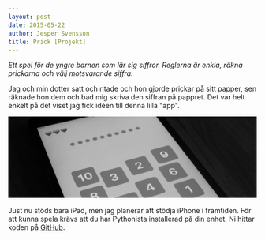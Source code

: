 ```yaml
---
layout: post
date: 2015-05-22
author: Jesper Svensson
title: Prick [Projekt]
---
```


*Ett spel för de yngre barnen som lär sig siffror. Reglerna är enkla, räkna prickarna och välj motsvarande siffra.*

Jag och min dotter satt och ritade och hon gjorde prickar på sitt papper, sen räknade hon dem och bad mig skriva den siffran på pappret. Det var helt enkelt på det viset jag fick idéen till denna lilla "app".

![Prick](/assets/prick2.png)

Just nu stöds bara iPad, men jag planerar att stödja iPhone i framtiden. För att kunna spela krävs att du har Pythonista installerad på din enhet. Ni hittar koden på [GitHub](https://github.com/jesperpsvensson/Pythonista-scripts).
